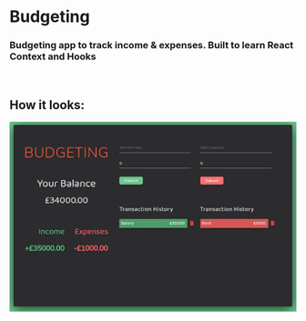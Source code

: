 # Budgeting

### Budgeting app to track income & expenses. Built to learn React Context and Hooks  

<br>

## How it looks:
![budgeting](/images/budgeting.jpg)